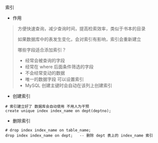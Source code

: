 索引

- 作用

> 方便快速查询，减少查询时间，提高检索效率，类似于书本的目录
>
> 如果数据库中的表发生变化，会对索引有影响，索引会重新建立
>
> 哪些字段适合添加索引？
>
>  - 经常会被查询的字段
>  - 经常在 where 后面条件筛选的字段
>  - 不会经常变动的数据
>  - 唯一的数据字段 可以设置索引
>  - MySQL 创建主键时会自动在该列上创建索引 

- 创建索引

```mysql
# 索引建立好了 数据库会自动使用 不用人为干预
create unique index index_name on dept(deptno);
```



- 删除索引

```mysql
# drop index index_name on table_name;
drop index index_name on dept;   -- 删除 dept 表上的 index_name 索引
```